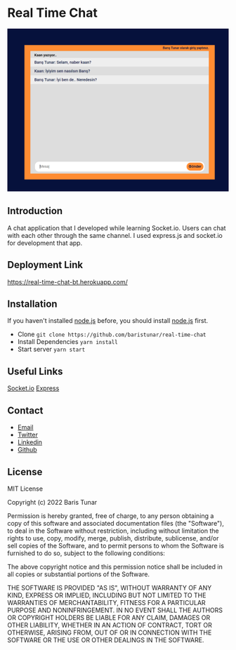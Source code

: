 # Real Time Chat
<img src="./assets/project.png" />

## Introduction
A chat application that I developed while learning Socket.io. Users can chat with each other through the same channel. I used express.js and socket.io for development that app.


## Deployment Link
https://real-time-chat-bt.herokuapp.com/

## Installation
If you haven't installed [node.js](https://nodejs.org/en/) before, you should install [node.js](https://nodejs.org/en/) first.

* Clone
`
git clone https://github.com/baristunar/real-time-chat
`
* Install Dependencies
`
yarn install
`
* Start server
`
yarn start
`

## Useful Links

[Socket.io](https://socket.io/docs/v4/)
[Express](https://expressjs.com/)

## Contact

* <a href="mailto:tunarbaris7@gmail.com">Email</a>
* [Twitter](https://twitter.com/baristunar)
* [Linkedin](https://www.linkedin.com/in/baristunar/)
* [Github](https://github.com/baristunar)

## License

MIT License

Copyright (c) 2022 Baris Tunar

Permission is hereby granted, free of charge, to any person obtaining a copy of this software and associated documentation files (the "Software"), to deal
in the Software without restriction, including without limitation the rights to use, copy, modify, merge, publish, distribute, sublicense, and/or sell
copies of the Software, and to permit persons to whom the Software is furnished to do so, subject to the following conditions:

The above copyright notice and this permission notice shall be included in all copies or substantial portions of the Software.

THE SOFTWARE IS PROVIDED "AS IS", WITHOUT WARRANTY OF ANY KIND, EXPRESS OR IMPLIED, INCLUDING BUT NOT LIMITED TO THE WARRANTIES OF MERCHANTABILITY,
FITNESS FOR A PARTICULAR PURPOSE AND NONINFRINGEMENT. IN NO EVENT SHALL THE AUTHORS OR COPYRIGHT HOLDERS BE LIABLE FOR ANY CLAIM, DAMAGES OR OTHER
LIABILITY, WHETHER IN AN ACTION OF CONTRACT, TORT OR OTHERWISE, ARISING FROM, OUT OF OR IN CONNECTION WITH THE SOFTWARE OR THE USE OR OTHER DEALINGS IN THE SOFTWARE.
